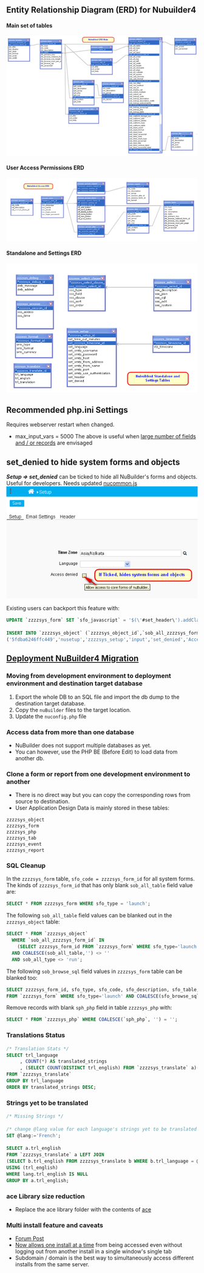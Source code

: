 ## Entity Relationship Diagram (ERD) for Nubuilder4

#### Main set of tables
![Main ERD](./images/nub4_Main_ERD.png)

#### User Access Permissions ERD
![Access ERD](./images/nub4_Access_ERD.png)

#### Standalone and Settings ERD
![Settings ERD](./images/Nubuilder4_Settings_ERD.png)

## Recommended php.ini Settings
Requires webserver restart when changed.
* max_input_vars = 5000
The above is useful when [large number of fields and / or records](https://forums.nubuilder.com/viewtopic.php?f=19&t=10018&p=19549&hilit=increment#p19566) are envisaged

## set_denied to hide system forms and objects
***Setup => set_denied*** can be ticked to hide all NuBuilder's forms and objects. Useful for developers. Needs updated [nucommon.js](https://github.com/apmuthu/nubuilder4/commit/50deab677e2268cc0a970300297f5211a2a1fab9#diff-3be85bba7d935c8a483a53d3409983f33c617c6249f3983239015abb6dc73719)
![set_denied Setting](./images/set_denied_screenshot.png)

Existing users can backport this feature with:
```sql
UPDATE `zzzzsys_form` SET `sfo_javascript` = '$(\'#set_header\').addClass(\'html\');\n  \n$(\'.html\').dblclick(function() {\n	nuOpenAce(\'HTML\', this.id);\n});\n\nnuHide(\'nuDeleteButton\');\nnuHide(\'nuCloneButton\');\n\nnuSetToolTip(\'set_denied\',\'Allow access to core forms of nuBuilder.\', true);\n' WHERE `zzzzsys_form_id` = 'nusetup';

INSERT INTO `zzzzsys_object` (`zzzzsys_object_id`,`sob_all_zzzzsys_form_id`,`sob_all_table`,`sob_all_type`,`sob_all_id`,`sob_all_label`,`sob_all_zzzzsys_tab_id`,`sob_all_order`,`sob_all_top`,`sob_all_left`,`sob_all_width`,`sob_all_height`,`sob_all_cloneable`,`sob_all_align`,`sob_all_validate`,`sob_all_access`,`sob_calc_formula`,`sob_calc_format`,`sob_run_zzzzsys_form_id`,`sob_run_filter`,`sob_run_method`,`sob_run_id`,`sob_display_sql`,`sob_select_multiple`,`sob_select_sql`,`sob_lookup_code`,`sob_lookup_description`,`sob_lookup_description_width`,`sob_lookup_autocomplete`,`sob_lookup_zzzzsys_form_id`,`sob_lookup_javascript`,`sob_lookup_php`,`sob_lookup_table`,`sob_subform_zzzzsys_form_id`,`sob_subform_foreign_key`,`sob_subform_add`,`sob_subform_delete`,`sob_subform_type`,`sob_subform_table`,`sob_input_count`,`sob_input_format`,`sob_input_type`,`sob_input_javascript`,`sob_html_code`,`sob_html_chart_type`,`sob_html_javascript`,`sob_html_title`,`sob_html_vertical_label`,`sob_html_horizontal_label`,`sob_image_zzzzsys_file_id`) VALUES
('5fdba6246ffc449','nusetup','zzzzsys_setup','input','set_denied','Access denied','nu5bad6cb36d97acd',40,157,217,20,18,'1','left','0','0','','','','','','','','','','stz_timezone','stz_timezone','0',NULL,'nutimezone','',NULL,'zzzzsys_timezone','','','','','','',0,'','checkbox','','','','','','','','');

```

## [Deployment NuBuilder4 Migration](https://forums.nubuilder.com/viewtopic.php?f=19&t=10120#p19867)

### Moving from development environment to deployment environment and destination target database
1. Export the whole DB to an SQL file and import the db dump to the destination target database.
1. Copy the `nuBuilder` files to the target location.
1. Update the `nuconfig.php` file

### Access data from more than one database
* NuBuilder does not support multiple databases as yet.
* You can however, use the PHP BE (Before Edit) to load data from another db.

### Clone a form or report from one development environment to another
* There is no direct way but you can copy the corresponding rows from source to destination.
* User Application Design Data is mainly stored in these tables:
````
zzzzsys_object
zzzzsys_form
zzzzsys_php
zzzzsys_tab
zzzzsys_event
zzzzsys_report
````

### SQL Cleanup
In the `zzzzsys_form` table, `sfo_code = zzzzsys_form_id` for all system forms.
The kinds of `zzzzsys_form_id` that has only blank `sob_all_table` field value are:
```sql
SELECT * FROM zzzzsys_form WHERE sfo_type = 'launch';
```

The following `sob_all_table` field values can be blanked out in the `zzzzsys_object` table:
```sql
SELECT * FROM `zzzzsys_object` 
  WHERE `sob_all_zzzzsys_form_id` IN 
    (SELECT zzzzsys_form_id FROM `zzzzsys_form` WHERE sfo_type='launch')
  AND COALESCE(sob_all_table,'') <> ''
  AND sob_all_type <> 'run';
```

The following `sob_browse_sql` field values in `zzzzsys_form` table can be blanked too:
```sql
SELECT zzzzsys_form_id, sfo_type, sfo_code, sfo_description, sfo_table, sfo_browse_sql 
FROM `zzzzsys_form` WHERE sfo_type='launch' AND COALESCE(sfo_browse_sql, '') <> '';
```

Remove records with blank `sph_php` field in table `zzzzsys_php` with:
```sql
SELECT * FROM `zzzzsys_php` WHERE COALESCE(`sph_php`, '') = '';
```

### Translations Status
```sql
/* Translation Stats */
SELECT trl_language
     , COUNT(*) AS translated_strings
     , (SELECT COUNT(DISTINCT trl_english) FROM `zzzzsys_translate` a)-COUNT(*) AS ToTranslate
FROM `zzzzsys_translate`
GROUP BY trl_language
ORDER BY translated_strings DESC;
```

### Strings yet to be translated
```sql
/* Missing Strings */

/* change @lang value for each language's strings yet to be translated */
SET @lang:='French';

SELECT a.trl_english
FROM `zzzzsys_translate` a LEFT JOIN
(SELECT b.trl_english FROM zzzzsys_translate b WHERE b.trl_language = @lang) lang
USING (trl_english)
WHERE lang.trl_english IS NULL
GROUP BY a.trl_english;
```

### ace Library size reduction
* Replace the ace library folder with the contents of [ace](./ace_reduced.zip)

### Multi install feature and caveats

* [Forum Post](https://forums.nubuilder.com/viewtopic.php?f=19&t=10799&p=22925#p22925)
* [Now allows one install at a time](https://github.com/apmuthu/nubuilder4/commit/55cac0b9beca50e225df02047b07110c00202ceb) from being accessed even without logging out from another install in a single window's single tab
* Subdomain / domain is the best way to simultaneously access different installs from the same server.
